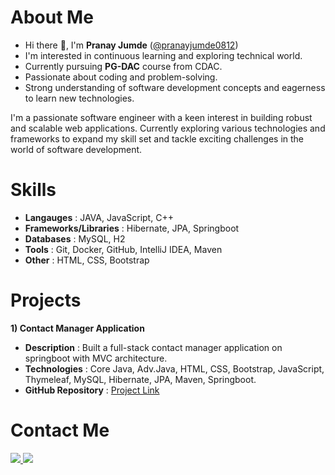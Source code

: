 # About Me
- Hi there 👋, I'm **Pranay Jumde** ([@pranayjumde0812](https://github.com/pranayjumde0812))
- I'm interested in continuous learning and exploring technical world.
- Currently pursuing **PG-DAC** course from CDAC.
- Passionate about coding and problem-solving.
- Strong understanding of software development concepts and eagerness to learn new technologies.
  
I'm a passionate software engineer with a keen interest in building robust and scalable web applications.
Currently exploring various technologies and frameworks to expand my skill set and tackle exciting challenges in the world of software development.

# Skills
- **Langauges** : JAVA, JavaScript, C++
- **Frameworks/Libraries** : Hibernate, JPA, Springboot
- **Databases** : MySQL, H2
- **Tools** : Git, Docker, GitHub, IntelliJ IDEA, Maven
- **Other** : HTML, CSS, Bootstrap

# Projects
**1) Contact Manager Application**
- **Description** : Built a full-stack contact manager application on springboot with MVC architecture.
- **Technologies** : Core Java, Adv.Java, HTML, CSS, Bootstrap, JavaScript, Thymeleaf, MySQL, Hibernate, JPA, Maven, Springboot. 
- **GitHub Repository** : [Project Link](https://github.com/pranayjumde0812/contact-manager)

# Contact Me
  <a target="_blank" href="mailto:pranayjumde13@gmail.com">
    <img src="https://img.shields.io/badge/-Gmail-D14836?style=for-the-badge&logo=Gmail&logoColor=white">
</a>
<a target="_blank" href="https://www.linkedin.com/in/pranay-jumde/">
    <img src="https://img.shields.io/badge/-LinkedIn-0077B5?style=for-the-badge&logo=Linkedin&logoColor=white">
</a>






<!--
**pranayjumde0812/pranayjumde0812** is a ✨ _special_ ✨ repository because its `README.md` (this file) appears on your GitHub profile.

Here are some ideas to get you started:

- 🔭 I’m currently working on ...
- 🌱 I’m currently learning ...
- 👯 I’m looking to collaborate on ...
- 🤔 I’m looking for help with ...
- 💬 Ask me about ...
- 📫 How to reach me: ...
- 😄 Pronouns: ...
- ⚡ Fun fact: ...
-->
